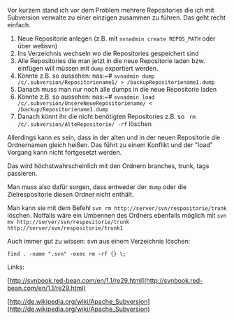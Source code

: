 Vor kurzem stand ich vor dem Problem mehrere Repositories die ich mit Subversion verwalte zu einer einzigen zusammen zu führen. Das geht recht einfach.

1. Neue Repositorie anlegen (z.B. mit `svnadmin create REPOS_PATH` oder über websvn)
2. Ins Verzeichnis wechseln wo die Repositories gespeichert sind
3. Alle Repositories die man jetzt in die neue Repositorie laden bzw. einfügen will müssen mit `dump` exportiert werden.
4. Könnte z.B. so aussehen: nas:~# `svnadmin dump /c/.subversion/Repositoriename1/ > /backupRepositoriename1.dump `
5. Danach muss man nur noch alle dumps in die neue Repositorie laden
6. Könnte z.B. so aussehen: nas:~# `svnadmin load /c/.subversion/UnsereNeueRepositoriename/ < /backup/Repositoriename1.dump`
7. Danach könnt ihr die nicht benötigten Repositories z.B. so ` rm /c/.subversion/AlteRepositorie/ -rf` löschen 

Allerdings kann es sein, dass in der alten und in der neuen Repositorie die Ordnernamen gleich heißen. Das führt zu einem Konflikt und der "load" Vorgang kann nicht fortgesetzt werden.

Das wird höchstwahrscheinlich mit den Ordnern branches, trunk, tags passieren.

Man muss also dafür sorgen, dass entweder der `dump` oder die Zielrespositorie diesen Ordner nicht enthält.

Man kann sie mit dem Befehl `svn rm http://server/svn/respositorie/trunk` löschen. Notfalls wäre ein Umbennen des Ordners ebenfalls möglich mit  `svn mv http://server/svn/respositorie/trunk http://server/svn/respositorie/trunk1`

Auch immer gut zu wissen: svn aus einem Verzeichnis löschen:

`find . -name ".svn" -exec rm -rf {} \;`

Links:

[http://svnbook.red-bean.com/en/1.1/re29.html](http://svnbook.red-bean.com/en/1.1/re29.html)    

[http://de.wikipedia.org/wiki/Apache_Subversion](http://de.wikipedia.org/wiki/Apache_Subversion)